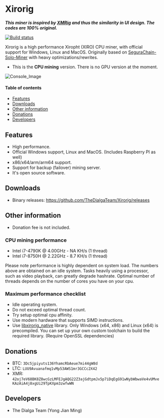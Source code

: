 # Xirorig
***This miner is inspired by [XMRig](https://github.com/xmrig/xmrig) and thus the similarity in UI design. The codes are 100% original.***

[![Build status](https://ci.appveyor.com/api/projects/status/bub2nmai1dhy9aah?svg=true)](https://ci.appveyor.com/project/jianmingyong/xirorig)

Xirorig is a high performance Xiropht (XIRO) CPU miner, with official support for Windows, Linux and MacOS. Originally based on [SeguraChain-Solo-Miner](https://github.com/SamSegura/segurachain) with heavy optimizations/rewrites.

- This is the **CPU mining** version. There is no GPU version at the moment.

![Console_Image](https://raw.githubusercontent.com/TheDialgaTeam/Xirorig/xirorig_decentralized_solo/Screenshot.png)

#### Table of contents
- [Features](#Features)
- [Downloads](#Downloads)
- [Other information](#Other-information)
- [Donations](#Donations)
- [Developers](#Developers)

## Features
- High performance.
- Official Windows support, Linux and MacOS. (Includes Raspberry PI as well)
- x86/x64/arm/arm64 support.
- Support for backup (failover) mining server.
- It's open source software.

## Downloads
- Binary releases: https://github.com/TheDialgaTeam/Xirorig/releases

## Other information
- Donation fee is not included.

### CPU mining performance
- Intel i7-4790K @ 4.00GHz - NA KH/s (1 thread)
- Intel i7-8750H @ 2.22GHz - 8.7 KH/s (1 thread)

Please note performance is highly dependent on system load. The numbers above are obtained on an idle system. Tasks heavily using a processor, such as video playback, can greatly degrade hashrate. Optimal number of threads depends on the number of cores you have on your cpu.

### Maximum performance checklist
- Idle operating system.
- Do not exceed optimal thread count.
- Try setup optimal cpu affinity.
- Use modern hardware that supports SIMD instructions.
- Use [libxirorig_native](https://github.com/TheDialgaTeam/Xirorig/tree/xirorig_decentralized_solo/Xirorig.Native/libxirorig) library. Only Windows (x64, x86) and Linux (x64) is precompiled. You can set up your own custom toolchain to build the required library. (Require OpenSSL dependencies)

## Donations
- BTC: `3Dc5jpiyuts136YhamcRbAeue7mi44gW8d`
- LTC: `LUU9Avuanafmq1vMp53AWS1mr3GCCc2X42`
- XMR: `42oj7eV68BK8Z8wcGzLMFEJgAQG22Z3ajGdtpmJx5p7iDqEgG91wNybWbwaVe4vUMveKAzAiA4j8xgUi29TpKXpm3zwfwWN`

## Developers
- The Dialga Team (Yong Jian Ming)
